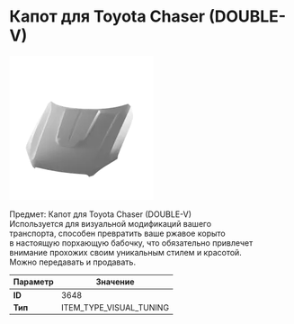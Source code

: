 # Капот для Toyota Chaser (DOUBLE-V)

![Item Image](../img/3648.webp?raw=true)

Предмет: Капот для Toyota Chaser (DOUBLE-V)<br>Используется для визуальной модификаций вашего<br>транспорта, способен превратить ваше ржавое корыто<br>в настоящую порхающую бабочку, что обязательно привлечет<br>внимание прохожих своим уникальным стилем и красотой.<br>Можно передавать и продавать.


| Параметр | Значение |
|----------|----------|
| **ID** | 3648 |
| **Тип** | ITEM_TYPE_VISUAL_TUNING |

